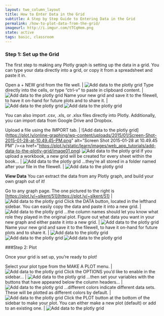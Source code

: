 ```yaml
---
layout: two_column_layout
title: How to Enter Data in the Grid
subtitle: A Step by Step Guide to Entering Data in the Grid
permalink: /how-to-plot-data-from-the-grid/
imageurl: http://i.imgur.com/tTCqHem.png
state: active
tags: basic, classroom
---
```


### Step 1: Set up the Grid

The first step to making any Plotly graph is setting up the data in a grid.
You can type your data directly into a grid, or copy it from a spreadsheet and paste it in.


Open a + NEW grid from the file well. | ![Add data to the plotly grid](https://plot.ly/online-graphing/wp-content/uploads/2015/01/Screen-Shot-2015-01-28-at-10.48.09-PM.png)
Type directly into the cells, or type &#8220;ctrl-v&#8221; to paste in clipboard content. | ![Add data to the plotly grid](https://plot.ly/static/learn/images/web_app_tutorials/add-data-to-the-plotly-grid/image03.png)
Name your new grid and save it to the filewell, to have it on-hand for future plots and to share it. | ![Add data to the plotly grid](https://plot.ly/static/learn/images/web_app_tutorials/add-data-to-the-plotly-grid/image12.png) ![Add data to the plotly grid](https://plot.ly/static/learn/images/web_app_tutorials/add-data-to-the-plotly-grid/image07.png)

You can also import .csv, .xls, or .xlsx files directly into Plotly. Additionally, you can import data from Google Drive and Dropbox.

Upload a file using the IMPORT tab. | ![Add data to the plotly grid](https://plot.ly/online-graphing/wp-content/uploads/2015/01/Screen-Shot-2015-01-28-at-10.49.45-PM.png" alt="Screen Shot 2015-01-28 at 10.49.45 PM" /></a><a href="https://plot.ly/static/learn/images/web_app_tutorials/add-data-to-the-plotly-grid/image01.png) ![Add data to the plotly grid](https://plot.ly/static/learn/images/web_app_tutorials/add-data-to-the-plotly-grid/image05.png)
If you upload a workbook, a new grid will be created for every sheet within the book&#8230; | ![Add data to the plotly grid](https://plot.ly/static/learn/images/web_app_tutorials/add-data-to-the-plotly-grid/image13.png)
&#8230;they’re all stored in a folder named after your file in the filewell. | ![Add data to the plotly grid](https://plot.ly/static/learn/images/web_app_tutorials/add-data-to-the-plotly-grid/image04.png)

**View Data**
You can extract the data from any Plotly graph, and build your own graph out of it!

Go to any graph page. The one pictured to the right is [https://plot.ly/~slkent/51](https://plot.ly/~slkent/51) | ![Add data to the plotly grid](https://plot.ly/online-graphing/wp-content/uploads/2015/01/Screen-Shot-2015-01-28-at-11.03.46-PM.png)
Click the DATA button, located in the lefthand sidebar. You can easily copy the data and paste it into a new grid. | ![Add data to the plotly grid](https://plot.ly/online-graphing/wp-content/uploads/2015/01/Screen-Shot-2015-01-28-at-11.04.01-PM.png)
&#8230;the column names should let you know what role they played in the original plot. Figure out what data you want in your new graph and either paste it into a new grid. | ![Add data to the plotly grid](https://plot.ly/static/learn/images/web_app_tutorials/add-data-to-the-plotly-grid/image00.png)
Name your new grid and save it to the filewell, to have it on-hand for future plots and to share it. | ![Add data to the plotly grid](https://plot.ly/online-graphing/wp-content/uploads/2015/01/Screen-Shot-2015-01-28-at-11.12.04-PM.png) ![Add data to the plotly grid](https://plot.ly/static/learn/images/web_app_tutorials/add-data-to-the-plotly-grid/image12.png)  ![Add data to the plotly grid](https://plot.ly/static/learn/images/web_app_tutorials/add-data-to-the-plotly-grid/image07.png)

###Step 2: Plot

Once your grid is set up, you’re ready to plot!

Select your plot type from the MAKE A PLOT menu. | ![Add data to the plotly grid](https://plot.ly/static/learn/images/web_app_tutorials/add-data-to-the-plotly-grid/image14.png)
Click the OPTIONS you’d like to enable in the sidebar&#8230; | ![Add data to the plotly grid](https://plot.ly/static/learn/images/web_app_tutorials/add-data-to-the-plotly-grid/image17.png)
&#8230;then set your variables with the buttons that have appeared below the column headers&#8230; | ![Add data to the plotly grid](https://plot.ly/static/learn/images/web_app_tutorials/add-data-to-the-plotly-grid/image16.png)
&#8230;different colors indicate different data sets. These will be plotted as different colors by default. | ![Add data to the plotly grid](https://plot.ly/static/learn/images/web_app_tutorials/add-data-to-the-plotly-grid/image10.png)
Click the PLOT button at the bottom of the sidebar to make your plot. You can either make a new plot (default) or add to an existing one. | ![Add data to the plotly grid](https://plot.ly/static/learn/images/web_app_tutorials/add-data-to-the-plotly-grid/image02.png)



